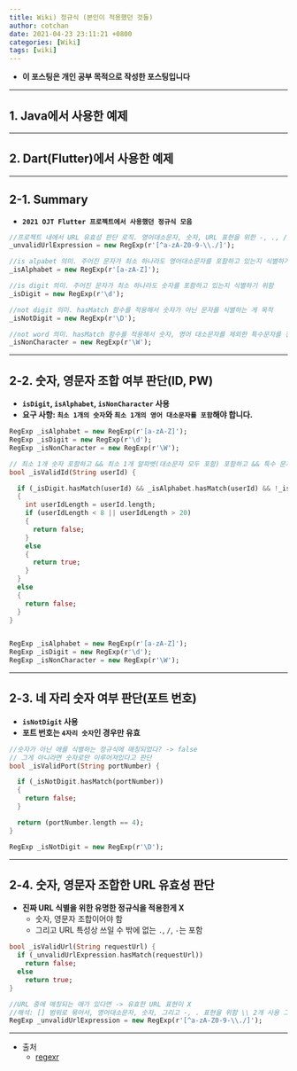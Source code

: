 ```yaml
---
title: Wiki) 정규식 (본인이 적용했던 것들)
author: cotchan 
date: 2021-04-23 23:11:21 +0800 
categories: [Wiki]
tags: [wiki] 
---
```


+ **이 포스팅은 개인 공부 목적으로 작성한 포스팅입니다**

---

## 1. Java에서 사용한 예제

---


## 2. Dart(Flutter)에서 사용한 예제

---

## 2-1. Summary

+ **`2021 OJT Flutter 프로젝트에서 사용했던 정규식 모음`**

```dart
//프로젝트 내에서 URL 유효성 판단 로직. 영어대소문자, 숫자, URL 표현을 위한 -, ., /만 허용
_unvalidUrlExpression = new RegExp(r'[^a-zA-Z0-9-\\./]');

//is alpabet 의미. 주어진 문자가 최소 하나라도 영어대소문자를 포함하고 있는지 식별하기 위함
_isAlphabet = new RegExp(r'[a-zA-Z]');

//is digit 의미. 주어진 문자가 최소 하나라도 숫자를 포함하고 있는지 식별하기 위함
_isDigit = new RegExp(r'\d');

//not digit 의미. hasMatch 함수를 적용해서 숫자가 아닌 문자를 식별하는 게 목적
_isNotDigit = new RegExp(r'\D');

//not word 의미. hasMatch 함수를 적용해서 숫자, 영어 대소문자를 제외한 특수문자를 전부 잡아내는 게 목적
_isNonCharacter = new RegExp(r'\W');
```

---

## 2-2. 숫자, 영문자 조합 여부 판단(ID, PW)

+ **`isDigit`, `isAlphabet`, `isNonCharacter` 사용**
+ **요구 사항: `최소 1개의 숫자`와 `최소 1개의 영어 대소문자를 포함`해야 합니다.**

```dart
RegExp _isAlphabet = new RegExp(r'[a-zA-Z]');
RegExp _isDigit = new RegExp(r'\d');
RegExp _isNonCharacter = new RegExp(r'\W');

// 최소 1개 숫자 포함하고 && 최소 1개 알파벳(대소문자 모두 포함) 포함하고 && 특수 문자가 포함 안된 경우
bool _isValidId(String userId) {

  if (_isDigit.hasMatch(userId) && _isAlphabet.hasMatch(userId) && !_isNonCharacter.hasMatch(userId))
  {
    int userIdLength = userId.length;
    if (userIdLength < 8 || userIdLength > 20)
    {
      return false;
    }
    else
    {
      return true;
    }
  }
  else
  {
    return false;
  }
}


RegExp _isAlphabet = new RegExp(r'[a-zA-Z]');
RegExp _isDigit = new RegExp(r'\d');
RegExp _isNonCharacter = new RegExp(r'\W');
```

---

## 2-3. 네 자리 숫자 여부 판단(포트 번호)

+ **`isNotDigit` 사용**
+ **포트 번호는 `4자리 숫자`인 경우만 유효**

```dart
//숫자가 아닌 애를 식별하는 정규식에 매칭되었다? -> false
// 그게 아니라면 숫자로만 이루어져있다고 판단 
bool _isValidPort(String portNumber) {

  if (_isNotDigit.hasMatch(portNumber))
  {
    return false;
  }

  return (portNumber.length == 4);
}

RegExp _isNotDigit = new RegExp(r'\D');
```

---

## 2-4. 숫자, 영문자 조합한 URL 유효성 판단

+ **진짜 URL 식별을 위한 유명한 정규식을 적용한게 X**
  + 숫자, 영문자 조합이어야 함
  + 그리고 URL 특성상 쓰일 수 밖에 없는 `.`, `/`, `-`는 포함


```dart
bool _isValidUrl(String requestUrl) {
  if (_unvalidUrlExpression.hasMatch(requestUrl))
    return false;
  else
    return true;
}

//URL 중에 매칭되는 애가 있다면 -> 유효한 URL 표현이 X
//해석: [] 범위로 묶어서, 영어대소문자, 숫자, 그리고 -, . 표현을 위함 \\ 2개 사용 그리고 /
RegExp _unvalidUrlExpression = new RegExp(r'[^a-zA-Z0-9-\\./]');
```

---

+ 출처
  + [regexr](https://regexr.com/)
